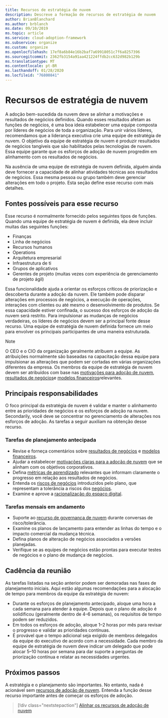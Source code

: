 ```yaml
---
title: Recursos de estratégia de nuvem
description: Descreve a formação de recursos de estratégia de nuvem
author: BrianBlanchard
ms.author: brblanch
ms.date: 09/10/2019
ms.topic: article
ms.service: cloud-adoption-framework
ms.subservice: organize
ms.custom: organize
ms.openlocfilehash: 17ef8a6b84e16b2baf7a69918051c7f6a8257396
ms.sourcegitcommit: 2362fb3154a91aa421224ffdb2cc632d982b129b
ms.translationtype: MT
ms.contentlocale: pt-BR
ms.lasthandoff: 01/28/2020
ms.locfileid: "76800841"
---
```

# <a name="cloud-strategy-capabilities"></a>Recursos de estratégia de nuvem

A adoção bem-sucedida da nuvem deve se alinhar a motivações e resultados de negócios definidos. Quando esses resultados afetam as funções de negócios, é uma boa ideia estabelecer uma equipe composta por líderes de negócios de toda a organização. Para unir vários líderes, recomendamos que a liderança executiva crie uma equipe de estratégia de nuvem. O objetivo da equipe de estratégia de nuvem é produzir resultados de negócios tangíveis que são habilitados pelas tecnologias de nuvem. Essa equipe garante que os esforços de adoção de nuvem progredim em alinhamento com os resultados de negócios.

Na ausência de uma equipe de estratégia de nuvem definida, alguém ainda deve fornecer a capacidade de alinhar atividades técnicas aos resultados de negócios. Essa mesma pessoa ou grupo também deve gerenciar alterações em todo o projeto. Esta seção define esse recurso com mais detalhes.

## <a name="possible-sources-for-this-capability"></a>Fontes possíveis para esse recurso

Esse recurso é normalmente fornecido pelos seguintes tipos de funções. Quando uma equipe de estratégia de nuvem é definida, ela deve incluir muitas das seguintes funções:

- Finanças
- Linha de negócios
- Recursos humanos
- Operations
- Arquitetura empresarial
- Infraestrutura de ti
- Grupos de aplicativos
- Gerentes de projeto (muitas vezes com experiência de gerenciamento de projeto ágil)

Essa funcionalidade ajuda a orientar os esforços críticos de priorização e descoberta durante a adoção da nuvem. Ele também pode disparar alterações em processos de negócios, a execução de operações, interações com clientes ou até mesmo o desenvolvimento de produtos. Se essa capacidade estiver confinada, o sucesso dos esforços de adoção da nuvem será restrito. Para impulsionar as mudanças de negócios verdadeiras, os líderes de negócios devem ser a principal fonte desse recurso. Uma equipe de estratégia de nuvem definida fornece um meio para envolver os principais participantes de uma maneira estruturada.

> [!NOTE]
> O CEO e o CIO da organização geralmente atribuem a equipe. As atribuições normalmente são baseadas na capacitação dessa equipe para impulsionar as alterações que podem ser cortadas em várias organizações diferentes da empresa. Os membros da equipe de estratégia de nuvem devem ser atribuídos com base nas [motivações para adoção de nuvem](../strategy/motivations.md), [resultados de negócios](../strategy/business-outcomes/index.md)e [modelos financeiros](../strategy/financial-models.md)relevantes.

## <a name="key-responsibilities"></a>Principais responsabilidades

O foco principal da estratégia de nuvem é validar e manter o alinhamento entre as prioridades de negócios e os esforços de adoção na nuvem. Secondarily, você deve se concentrar no gerenciamento de alterações nos esforços de adoção. As tarefas a seguir auxiliam na obtenção desse recurso.

### <a name="early-planning-tasks"></a>Tarefas de planejamento antecipada

- Revise e forneça comentários sobre [resultados de negócios](../strategy/business-outcomes/index.md) e [modelos financeiros](../strategy/financial-models.md).
- Ajudar a estabelecer [motivações claras para a adoção de nuvem](../strategy/motivations.md) que se alinham com os objetivos corporativos.
- Defina [métricas de aprendizado](../strategy/learning-metrics.md) relevantes que informam claramente o progresso em relação aos resultados de negócios.
- Entenda os [riscos de negócios](../govern/policy-compliance/risk-tolerance.md) introduzidos pelo plano, que representam a tolerância a riscos dos [negócios](../govern/policy-compliance/risk-tolerance.md).
- Examine e aprove a [racionalização do espaço digital](../digital-estate/rationalize.md).

### <a name="ongoing-monthly-tasks"></a>Tarefas mensais em andamento

- Suporte ao [recurso de governança de nuvem](./cloud-governance.md) durante conversas de risco/tolerância.
- Examine os planos de lançamento para entender as linhas do tempo e o impacto comercial da mudança técnica.
- Defina planos de alteração de negócios associados a versões planejadas.
- Verifique se as equipes de negócios estão prontas para executar testes de negócios e o plano de mudança de negócios.

## <a name="meeting-cadence"></a>Cadência da reunião

As tarefas listadas na seção anterior podem ser demoradas nas fases de planejamento iniciais. Aqui estão algumas recomendações para a alocação de tempo para membros da equipe da estratégia de nuvem:

- Durante os esforços de planejamento antecipado, aloque uma hora a cada semana para atender à equipe. Depois que o plano de adoção é solidificou (geralmente dentro de 4&ndash;6 semanas), os requisitos de tempo podem ser reduzidos.
- Em todos os esforços de adoção, aloque 1&ndash;2 horas por mês para revisar o progresso e validar as prioridades contínuas.
- É provável que o tempo adicional seja exigido de membros delegados da equipe do executivo de acordo com a necessidade. Cada membro da equipe de estratégia de nuvem deve indicar um delegado que pode alocar 5&ndash;10 horas por semana para dar suporte a perguntas de priorização contínua e relatar as necessidades urgentes.

## <a name="next-steps"></a>Próximos passos

A estratégia e o planejamento são importantes. No entanto, nada é acionável sem [recursos de adoção de nuvem](./cloud-adoption.md). Entenda a função desse recurso importante antes de começar os esforços de adoção.

> [!div class="nextstepaction"]
> [Alinhar os recursos de adoção de nuvem](./cloud-adoption.md)
